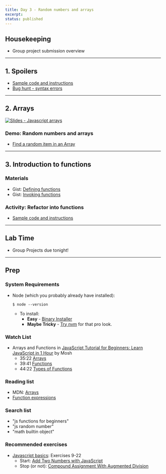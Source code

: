 ```yaml
---
title: Day 3 - Random numbers and arrays
excerpt: 
status: published
---
```


## Housekeeping
- Group project submission overview

---

## 1. Spoilers
- [Sample code and instructions](https://gist.github.com/acidtone/5c13ec3ff2ea53b7f75ae3692ca944d1)
- [Bug hunt - syntax errors](https://gist.github.com/acidtone/b9aaf4228a903796a6d8532ffb36d9d7)

---

## 2. Arrays
[![Slides - Javascript arrays](/images/slides/js-arrays.png)](https://sait-wbdv.github.io/slides/f22/cpnt-262/js-arrays.html)

### Demo: Random numbers and arrays
- [Find a random item in an Array](https://gist.github.com/acidtone/2a3cac26a229aa95685e5cf6344f2e4e)

---

## 3. Introduction to functions
### Materials
- Gist: [Defining functions](https://gist.github.com/acidtone/e3ed5adfcb4f3c02f1b78f78c9c2bf8b)
- Gist: [Invoking functions](https://gist.github.com/acidtone/679b1b07dcaad4491e8696c871e36436)

### Activity: Refactor into functions
- [Sample code and instructions](https://gist.github.com/acidtone/90355d3bdbcf770be4a642939f58cfd7)

---

## Lab Time
- Group Projects due tonight!

---

## Prep
### System Requirements
- Node (which you probably already have installed):
    ```
    $ node --version
    ```
    - To install:
        - **Easy** - [Binary Installer](https://nodejs.org/en/download/)
        - **Maybe Tricky** - [Try nvm](https://www.google.com/search?q=nvm+getting+started) for that pro look.

### Watch List
- Arrays and Functions in [JavaScript Tutorial for Beginners: Learn JavaScript in 1 Hour](https://www.youtube.com/watch?v=W6NZfCO5SIk) by Mosh
  - 35:22 [Arrays](https://www.youtube.com/watch?v=W6NZfCO5SIk&t=2122s)
  - 39:41 [Functions](https://www.youtube.com/watch?v=W6NZfCO5SIk&t=2122s)
  - 44:22 [Types of Functions](https://www.youtube.com/watch?v=W6NZfCO5SIk&t=2662s)

### Reading list
- MDN: [Arrays](https://developer.mozilla.org/en-US/docs/Learn/JavaScript/First_steps/Arrays)
- [Function expressions](https://javascript.info/function-expressions)

### Search list
- "js functions for beginners"
- "js random number"
- "math builtin object"

### Recommended exercises
- [Javascript basics](https://www.freecodecamp.org/learn/javascript-algorithms-and-data-structures/#basic-javascript): Exercises 9-22
    - Start: [Add Two Numbers with JavaScript](https://www.freecodecamp.org/learn/javascript-algorithms-and-data-structures/basic-javascript/add-two-numbers-with-javascript)
    - Stop (or not): [Compound Assignment With Augmented Division](https://www.freecodecamp.org/learn/javascript-algorithms-and-data-structures/basic-javascript/compound-assignment-with-augmented-division)